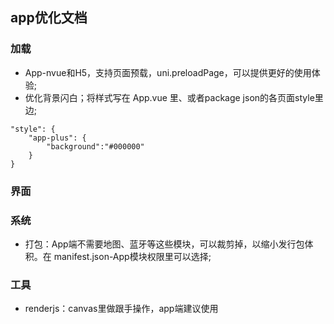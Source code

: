 ## app优化文档

### 加载
- App-nvue和H5，支持页面预载，uni.preloadPage，可以提供更好的使用体验;
- 优化背景闪白；将样式写在 App.vue 里、或者package json的各页面style里边;
```
"style": {  
	"app-plus": {  
		"background":"#000000"
	}  
}
```


### 界面


### 系统
- 打包：App端不需要地图、蓝牙等这些模块，可以裁剪掉，以缩小发行包体积。在 manifest.json-App模块权限里可以选择;


### 工具
- renderjs：canvas里做跟手操作，app端建议使用